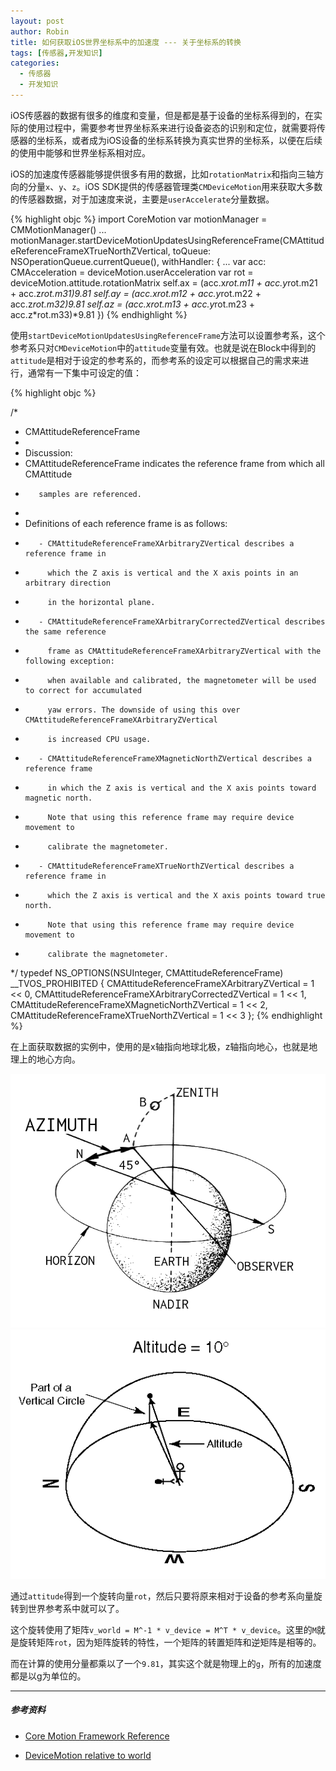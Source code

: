 ```yaml
---
layout: post
author: Robin
title: 如何获取iOS世界坐标系中的加速度 --- 关于坐标系的转换
tags: [传感器,开发知识]
categories:
  - 传感器
  - 开发知识
--- 
```



iOS传感器的数据有很多的维度和变量，但是都是基于设备的坐标系得到的，在实际的使用过程中，需要参考世界坐标系来进行设备姿态的识别和定位，就需要将传感器的坐标系，或者成为iOS设备的坐标系转换为真实世界的坐标系，以便在后续的使用中能够和世界坐标系相对应。

iOS的加速度传感器能够提供很多有用的数据，比如`rotationMatrix`和指向三轴方向的分量`x`、`y`、`z`。iOS SDK提供的传感器管理类`CMDeviceMotion`用来获取大多数的传感器数据，对于加速度来说，主要是`userAccelerate`分量数据。


{% highlight objc  %} 
import CoreMotion
var motionManager = CMMotionManager()
...
motionManager.startDeviceMotionUpdatesUsingReferenceFrame(CMAttitudeReferenceFrameXTrueNorthZVertical, toQueue: NSOperationQueue.currentQueue(), withHandler: {
    ...
    var acc: CMAcceleration = deviceMotion.userAcceleration
    var rot = deviceMotion.attitude.rotationMatrix
    self.ax = (acc.x*rot.m11 + acc.y*rot.m21 + acc.z*rot.m31)*9.81
    self.ay = (acc.x*rot.m12 + acc.y*rot.m22 + acc.z*rot.m32)*9.81
    self.az = (acc.x*rot.m13 + acc.y*rot.m23 + acc.z*rot.m33)*9.81
})
{% endhighlight %}

使用`startDeviceMotionUpdatesUsingReferenceFrame`方法可以设置参考系，这个参考系只对`CMDeviceMotion`中的`attitude`变量有效。也就是说在Block中得到的`attitude`是相对于设定的参考系的，而参考系的设定可以根据自己的需求来进行，通常有一下集中可设定的值：

{% highlight objc  %} 

/*
 *  CMAttitudeReferenceFrame
 *  
 *  Discussion:
 *    CMAttitudeReferenceFrame indicates the reference frame from which all CMAttitude
 *        samples are referenced.
 *
 *    Definitions of each reference frame is as follows:
 *        - CMAttitudeReferenceFrameXArbitraryZVertical describes a reference frame in
 *          which the Z axis is vertical and the X axis points in an arbitrary direction
 *          in the horizontal plane.
 *        - CMAttitudeReferenceFrameXArbitraryCorrectedZVertical describes the same reference
 *          frame as CMAttitudeReferenceFrameXArbitraryZVertical with the following exception:
 *          when available and calibrated, the magnetometer will be used to correct for accumulated
 *          yaw errors. The downside of using this over CMAttitudeReferenceFrameXArbitraryZVertical
 *          is increased CPU usage.
 *        - CMAttitudeReferenceFrameXMagneticNorthZVertical describes a reference frame
 *          in which the Z axis is vertical and the X axis points toward magnetic north.
 *          Note that using this reference frame may require device movement to 
 *          calibrate the magnetometer.
 *        - CMAttitudeReferenceFrameXTrueNorthZVertical describes a reference frame in
 *          which the Z axis is vertical and the X axis points toward true north.
 *          Note that using this reference frame may require device movement to 
 *          calibrate the magnetometer.
 */
typedef NS_OPTIONS(NSUInteger, CMAttitudeReferenceFrame) __TVOS_PROHIBITED {
	CMAttitudeReferenceFrameXArbitraryZVertical = 1 << 0,
	CMAttitudeReferenceFrameXArbitraryCorrectedZVertical = 1 << 1,
	CMAttitudeReferenceFrameXMagneticNorthZVertical = 1 << 2,
	CMAttitudeReferenceFrameXTrueNorthZVertical = 1 << 3
};
{% endhighlight %}


在上面获取数据的实例中，使用的是x轴指向地球北极，z轴指向地心，也就是地理上的地心方向。


![](/assets/attitude_world.png)
![](/assets/attitude_halfworld.gif)


通过`attitude`得到一个旋转向量`rot`，然后只要将原来相对于设备的参考系向量旋转到世界参考系中就可以了。

这个旋转使用了矩阵`v_world = M^-1 * v_device = M^T * v_device`。这里的`M`就是旋转矩阵`rot`，因为矩阵旋转的特性，一个矩阵的转置矩阵和逆矩阵是相等的。

而在计算的使用分量都乘以了一个`9.81`，其实这个就是物理上的`g`，所有的加速度都是以g为单位的。

___

##### 参考资料

* [Core Motion Framework Reference](https://developer.apple.com/library/ios/documentation/CoreMotion/Reference/CoreMotion_Reference/index.html#//apple_ref/doc/uid/TP40009686)

* [DeviceMotion relative to world](http://stackoverflow.com/questions/7950096/devicemotion-relative-to-world-multiplybyinverseofattitude)
